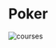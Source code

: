 # Poker


![courses](https://user-images.githubusercontent.com/53786637/212397076-9a1167c3-33af-4f22-b6ff-78bed1bf69af.png)
